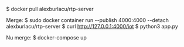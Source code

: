 $ docker pull alexburlacu/rtp-server

Merge:
$ sudo docker container run --publish 4000:4000 --detach alexburlacu/rtp-server 
$ curl http://127.0.0.1:4000/iot
$ python3 app.py 

Nu merge: 
$ docker-compose up


